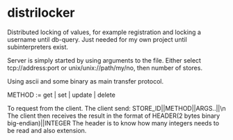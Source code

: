 # distrilocker
Distributed locking of values, for example registration and locking a username until db-query. Just needed for my own project until subinterpreters exist.

Server is simply started by using arguments to the file.
Either select tcp://address:port or unix/unix://path/my/no, then number of stores.

Using ascii and some binary as main transfer protocol.

METHOD := get | set | update | delete

To request from the client. The client send: STORE_ID||METHOD||ARGS..||\n
The client then receives the result in the format of HEADER(2 bytes binary big-endian)||INTEGER
The header is to know how many integers needs to be read and also extension.
